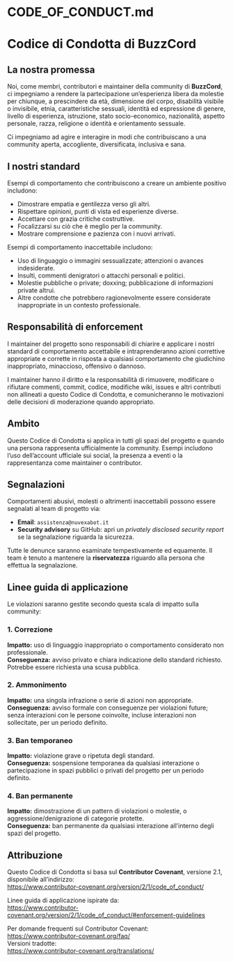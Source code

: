 # CODE_OF_CONDUCT.md

# Codice di Condotta di BuzzCord

## La nostra promessa
Noi, come membri, contributori e maintainer della community di **BuzzCord**, ci impegniamo a rendere la partecipazione un’esperienza libera da molestie per chiunque, a prescindere da età, dimensione del corpo, disabilità visibile o invisibile, etnia, caratteristiche sessuali, identità ed espressione di genere, livello di esperienza, istruzione, stato socio-economico, nazionalità, aspetto personale, razza, religione o identità e orientamento sessuale.

Ci impegniamo ad agire e interagire in modi che contribuiscano a una community aperta, accogliente, diversificata, inclusiva e sana.

## I nostri standard
Esempi di comportamento che contribuiscono a creare un ambiente positivo includono:
- Dimostrare empatia e gentilezza verso gli altri.
- Rispettare opinioni, punti di vista ed esperienze diverse.
- Accettare con grazia critiche costruttive.
- Focalizzarsi su ciò che è meglio per la community.
- Mostrare comprensione e pazienza con i nuovi arrivati.

Esempi di comportamento inaccettabile includono:
- Uso di linguaggio o immagini sessualizzate; attenzioni o avances indesiderate.
- Insulti, commenti denigratori o attacchi personali e politici.
- Molestie pubbliche o private; doxxing; pubblicazione di informazioni private altrui.
- Altre condotte che potrebbero ragionevolmente essere considerate inappropriate in un contesto professionale.

## Responsabilità di enforcement
I maintainer del progetto sono responsabili di chiarire e applicare i nostri standard di comportamento accettabile e intraprenderanno azioni correttive appropriate e corrette in risposta a qualsiasi comportamento che giudichino inappropriato, minaccioso, offensivo o dannoso.

I maintainer hanno il diritto e la responsabilità di rimuovere, modificare o rifiutare commenti, commit, codice, modifiche wiki, issues e altri contributi non allineati a questo Codice di Condotta, e comunicheranno le motivazioni delle decisioni di moderazione quando appropriato.

## Ambito
Questo Codice di Condotta si applica in tutti gli spazi del progetto e quando una persona rappresenta ufficialmente la community. Esempi includono l’uso dell’account ufficiale sui social, la presenza a eventi o la rappresentanza come maintainer o contributor.

## Segnalazioni
Comportamenti abusivi, molesti o altrimenti inaccettabili possono essere segnalati al team di progetto via:
- **Email**: `assistenza@nuvexabot.it`  
- **Security advisory** su GitHub: apri un *privately disclosed security report* se la segnalazione riguarda la sicurezza.

Tutte le denunce saranno esaminate tempestivamente ed equamente. Il team è tenuto a mantenere la **riservatezza** riguardo alla persona che effettua la segnalazione.

## Linee guida di applicazione
Le violazioni saranno gestite secondo questa scala di impatto sulla community:

### 1. Correzione
**Impatto:** uso di linguaggio inappropriato o comportamento considerato non professionale.  
**Conseguenza:** avviso privato e chiara indicazione dello standard richiesto. Potrebbe essere richiesta una scusa pubblica.

### 2. Ammonimento
**Impatto:** una singola infrazione o serie di azioni non appropriate.  
**Conseguenza:** avviso formale con conseguenze per violazioni future; senza interazioni con le persone coinvolte, incluse interazioni non sollecitate, per un periodo definito.

### 3. Ban temporaneo
**Impatto:** violazione grave o ripetuta degli standard.  
**Conseguenza:** sospensione temporanea da qualsiasi interazione o partecipazione in spazi pubblici o privati del progetto per un periodo definito.

### 4. Ban permanente
**Impatto:** dimostrazione di un pattern di violazioni o molestie, o aggressione/denigrazione di categorie protette.  
**Conseguenza:** ban permanente da qualsiasi interazione all’interno degli spazi del progetto.

## Attribuzione
Questo Codice di Condotta si basa sul **Contributor Covenant**, versione 2.1, disponibile all’indirizzo:  
https://www.contributor-covenant.org/version/2/1/code_of_conduct/

Linee guida di applicazione ispirate da:  
https://www.contributor-covenant.org/version/2/1/code_of_conduct/#enforcement-guidelines

Per domande frequenti sul Contributor Covenant:  
https://www.contributor-covenant.org/faq/  
Versioni tradotte:  
https://www.contributor-covenant.org/translations/
